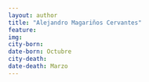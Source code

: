```yaml
---
layout: author
title: "Alejandro Magariños Cervantes"
feature: 
img:
city-born: 
date-born: Octubre
city-death: 
date-death: Marzo
---
```

